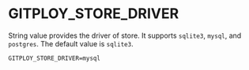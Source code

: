 # GITPLOY_STORE_DRIVER

String value provides the driver of store. It supports `sqlite3`, `mysql`, and `postgres`. The default value is `sqlite3`.

```
GITPLOY_STORE_DRIVER=mysql
```